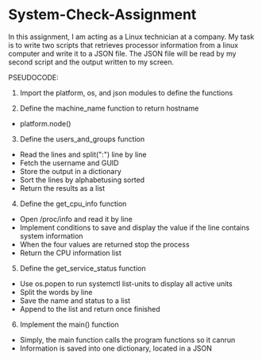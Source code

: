 # System-Check-Assignment
In this assignment, I am acting as a Linux technician at a company. My task is to write two scripts that retrieves processor information from a linux computer and write it to a JSON file. The JSON file will be read by my second script and the output written to my screen. 

PSEUDOCODE:
1. Import the platform, os, and json modules to define the functions

2. Define the machine_name function to return hostname
- platform.node()

3. Define the users_and_groups function
- Read the lines and split(":") line by line
- Fetch the username and GUID
- Store the output in a dictionary
- Sort the lines by alphabetusing sorted
- Return the results as a list

4. Define the get_cpu_info function
- Open /proc/info and read it by line
- Implement conditions to save and display the value if the line contains system information
- When the four values are returned stop the process
- Return the CPU information list

5. Define the get_service_status function
- Use os.popen to run systemctl list-units to display all active units
- Split the words by line
- Save the name and status to a list
- Append to the list and return once finished

6. Implement the main() function
- Simply, the main function calls the program functions so it canrun
- Information is saved into one dictionary, located in a JSON
